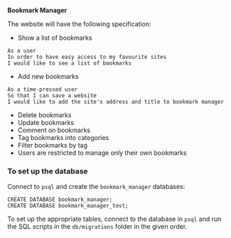 **Bookmark Manager**

The website will have the following specification:

- Show a list of bookmarks
~~~~
As a user
In order to have easy access to my favourite sites
I would like to see a list of bookmarks
~~~~
- Add new bookmarks

~~~~
As a time-pressed user
So that I can save a website
I would like to add the site's address and title to bookmark manager
~~~~
- Delete bookmarks
- Update bookmarks
- Comment on bookmarks
- Tag bookmarks into categories
- Filter bookmarks by tag
- Users are restricted to manage only their own bookmarks

### To set up the database
	
Connect to `psql` and create the `bookmark_manager` databases:
	
```
CREATE DATABASE bookmark_manager;
CREATE DATABASE bookmark_manager_test;
```
	
To set up the appropriate tables, connect to the database in `psql` and run the SQL scripts in the `db/migrations` folder in the given order.
	